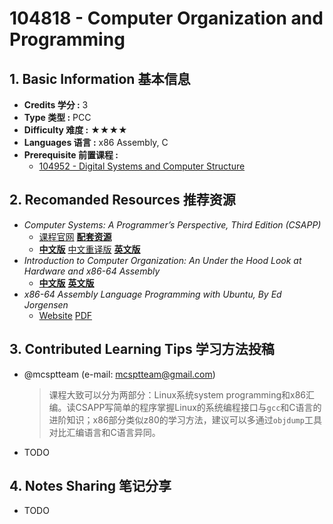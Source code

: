 # 104818 - Computer Organization and Programming

## 1. Basic Information 基本信息

-   **Credits 学分 :** 3
-   **Type 类型 :** PCC
-   **Difficulty 难度 :** ★★★★
-   **Languages 语言 :** x86 Assembly, C
-   **Prerequisite 前置课程 :**
    -   [104952 - Digital Systems and  Computer Structure](./digital.md)

## 2. Recomanded Resources 推荐资源

-   *Computer Systems: A Programmer’s Perspective, Third Edition (CSAPP)*
    -   [课程官网](https://csapp.cs.cmu.edu) [**配套资源**](https://csapp.cs.cmu.edu)
    -   [**中文版**](https://z-library.sk/book/28525133/62ea78/深入理解计算机系统.html) [中文重译版](https://hansimov.gitbook.io/csapp) [**英文版**](https://z-library.sk/book/19191715/956b43/computer-systems-a-programmers-perspective-third-edition-global-edition.html) 
-   *Introduction to Computer Organization: An Under the Hood Look at Hardware and x86-64 Assembly*
    -   [**中文版**](https://z-library.sk/book/118606218/126eb9/计算机组成原理基于x8664架构.html) [**英文版**](https://z-library.sk/book/19092249/9edb2f/introduction-to-computer-organization-an-under-the-hood-look-at-hardware-and-x8664-assembly.html)
-   *x86-64 Assembly Language Programming with Ubuntu, By Ed Jorgensen*
    -    [Website](http://www.egr.unlv.edu/~ed/x86.html) [PDF](http://www.egr.unlv.edu/~ed/assembly64.pdf)

## 3. Contributed Learning Tips 学习方法投稿

-   @mcsptteam (e-mail: <mcsptteam@gmail.com>)

    >   课程大致可以分为两部分：Linux系统system programming和x86汇编。读CSAPP写简单的程序掌握Linux的系统编程接口与`gcc`和C语言的进阶知识；x86部分类似z80的学习方法，建议可以多通过`objdump`工具对比汇编语言和C语言异同。

-   TODO

## 4. Notes Sharing 笔记分享

-   TODO
